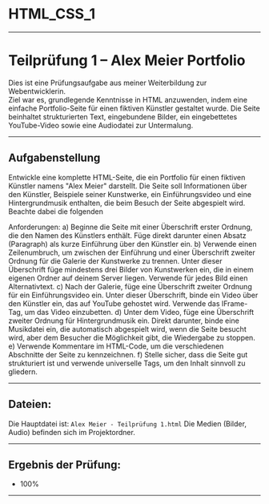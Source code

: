 # HTML_CSS_1

__________________________________________________________________________________
# Teilprüfung 1 – Alex Meier Portfolio

Dies ist eine Prüfungsaufgabe aus meiner Weiterbildung zur Webentwicklerin.  
Ziel war es, grundlegende Kenntnisse in HTML anzuwenden, indem eine einfache Portfolio-Seite für einen fiktiven Künstler gestaltet wurde.
Die Seite beinhaltet strukturierten Text, eingebundene Bilder, ein eingebettetes YouTube-Video sowie eine Audiodatei zur Untermalung.

__________________________________________________________________________________
## Aufgabenstellung

Entwickle eine komplette HTML-Seite, die ein Portfolio für einen fiktiven Künstler namens "Alex Meier" darstellt. Die Seite soll Informationen über den Künstler, Beispiele seiner Kunstwerke, ein Einführungsvideo und eine Hintergrundmusik enthalten, die beim Besuch der Seite abgespielt wird. Beachte dabei die folgenden 

Anforderungen:
a) Beginne die Seite mit einer Überschrift erster Ordnung, die den Namen des Künstlers enthält. Füge direkt darunter einen Absatz (Paragraph) als kurze Einführung über den Künstler ein.
b) Verwende einen Zeilenumbruch, um zwischen der Einführung und einer Überschrift zweiter Ordnung für die Galerie der Kunstwerke zu trennen. Unter dieser Überschrift füge mindestens drei Bilder von Kunstwerken ein, die in einem eigenen Ordner auf deinem Server liegen. Verwende für jedes Bild einen Alternativtext.
c) Nach der Galerie, füge eine Überschrift zweiter Ordnung für ein Einführungsvideo ein. Unter dieser Überschrift, binde ein Video über den Künstler ein, das auf YouTube gehostet wird. Verwende das IFrame-Tag, um das Video einzubetten.
d) Unter dem Video, füge eine Überschrift zweiter Ordnung für Hintergrundmusik ein. Direkt darunter, binde eine Musikdatei ein, die automatisch abgespielt wird, wenn die Seite besucht wird, aber dem Besucher die Möglichkeit gibt, die Wiedergabe zu stoppen.
e) Verwende Kommentare im HTML-Code, um die verschiedenen Abschnitte der Seite zu kennzeichnen.
f) Stelle sicher, dass die Seite gut strukturiert ist und verwende universelle Tags, um den Inhalt sinnvoll zu gliedern. 

__________________________________________________________________________________
## Dateien:

Die Hauptdatei ist: `Alex Meier - Teilprüfung 1.html`
Die Medien (Bilder, Audio) befinden sich im Projektordner.

__________________________________________________________________________________
## Ergebnis der Prüfung: 
- 100%
__________________________________________________________________________________
